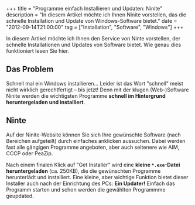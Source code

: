 +++
title       = "Programme einfach Installieren und Updaten: Ninite"
description = "In diesem Artikel möchte ich Ihnen Ninite vorstellen, das die schnelle Installation und Update von Windows-Software bietet."
date        = "2012-09-14T21:00:00"
tag         = ["Installation", "Software", "Windows"]
+++

In diesem Artikel möchte ich Ihnen den Service von Ninte vorstellen, der schnelle Installationen und Updates von Software bietet. Wie genau dies funktioniert lesen Sie hier.

<!--more-->

## Das Problem
Schnell mal ein Windows installieren… Leider ist das Wort "schnell" meist nicht wirklich gerechtfertigt – bis jetzt! Denn mit der klugen (Web-)Software Ninite werden die wichtigsten Programme **schnell im Hintergrund heruntergeladen und installiert**.

## Ninte
Auf der Ninite-Website können Sie sich Ihre gewünschte Software (nach Bereichen aufgeteilt) durch einfaches anklicken aussuchen. Dabei werden fast alle gängigen Programme angeboten, aber auch seltenere wie AIM, CCCP oder PeaZip.

Nach einem finalen Klick auf "Get Installer" wird eine **kleine `*.exe`-Datei heruntergeladen** (ca. 250KB), die die gewünschten Programme herunterlädt und installiert.
Eine kleine, aber wichtige Funktion bietet dieser Installer auch nach der Einrichtung des PCs: **Ein Updater!** Einfach das Programm starten und schon werden die gewählten Programmme geupdated.